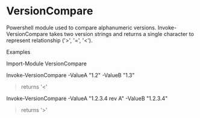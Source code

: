 # VersionCompare
Powershell module used to compare alphanumeric versions. Invoke-VersionCompare takes two version strings and returns a single character to represent relationship ('>', '=', '<').

Examples

Import-Module VersionCompare

Invoke-VersionCompare -ValueA "1.2" -ValueB "1.3"
> returns '<'

Invoke-VersionCompare -ValueA "1.2.3.4 rev A" -ValueB "1.2.3.4"
> returns '>'
